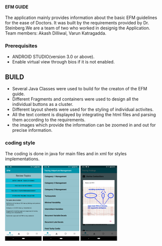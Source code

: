 #### EFM GUIDE

The application mainly provides information about the basic EFM guidelines for the ease of Doctors. It was built by the requirements provided by Dr. Steinberg.We are 
a team of two who worked in designig the Application.
Team members: Akash Dilliwal, Varun Katragadda.



### Prerequisites

* ANDROID STUDIO(version 3.0 or above).
* Enable virtual view through bios if it is not enabled.




## BUILD

* Several Java Classes were used to  build for the creaton of the EFM guide.
* Different Fragments and containers were used to design all the individual buttons as a cluster.
* Different layout sheets were used for the styling of individual activites.
* All the text content is displayed by integrating the html files and parsing them according to the requirements.
* the images which provide the information can be zoomed in and out for precise information.

 

###  coding style 

 The coding is done in java for main files and in xml for styles implementations.


<img src="1.png" width="120">  <img src="2.png" width="120"> 
<img src="3.png" width="120">                                                                                     




